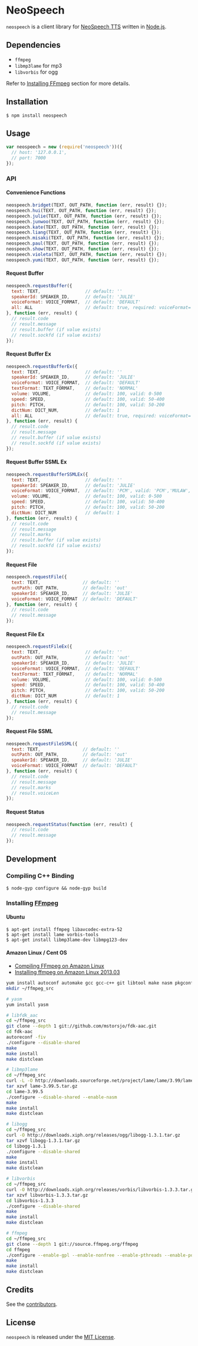 # NeoSpeech

`neospeech` is a client library for [NeoSpeech TTS](http://neospeech.com/) written in [Node.js](http://nodejs.org/).

## Dependencies

- `ffmpeg`
- `libmp3lame` for mp3
- `libvorbis` for ogg

Refer to [Installing FFmpeg](#installing-ffmpeg) section for more details.

## Installation

    $ npm install neospeech

## Usage

```js
var neospeech = new (require('neospeech'))({
  // host: '127.0.0.1',
  // port: 7000
});
```

### API

#### Convenience Functions

```js
neospeech.bridget(TEXT, OUT_PATH, function (err, result) {});
neospeech.hui(TEXT, OUT_PATH, function (err, result) {});
neospeech.julie(TEXT, OUT_PATH, function (err, result) {});
neospeech.junwoo(TEXT, OUT_PATH, function (err, result) {});
neospeech.kate(TEXT, OUT_PATH, function (err, result) {});
neospeech.liang(TEXT, OUT_PATH, function (err, result) {});
neospeech.misaki(TEXT, OUT_PATH, function (err, result) {});
neospeech.paul(TEXT, OUT_PATH, function (err, result) {});
neospeech.show(TEXT, OUT_PATH, function (err, result) {});
neospeech.violeta(TEXT, OUT_PATH, function (err, result) {});
neospeech.yumi(TEXT, OUT_PATH, function (err, result) {});
```

#### Request Buffer

```js
neospeech.requestBuffer({
  text: TEXT,                 // default: ''
  speakerId: SPEAKER_ID,      // default: 'JULIE'
  voiceFormat: VOICE_FORMAT,  // default: 'DEFAULT'
  all: ALL                    // default: true, required: voiceFormat='PCM','MULAW','ALAW'
}, function (err, result) {
  // result.code
  // result.message
  // result.buffer (if value exists)
  // result.sockfd (if value exists)
});
```

#### Request Buffer Ex

```js
neospeech.requestBufferEx({
  text: TEXT,                 // default: ''
  speakerId: SPEAKER_ID,      // default: 'JULIE'
  voiceFormat: VOICE_FORMAT,  // default: 'DEFAULT'
  textFormat: TEXT_FORMAT,    // default: 'NORMAL'
  volume: VOLUME,             // default: 100, valid: 0-500
  speed: SPEED,               // default: 100, valid: 50-400
  pitch: PITCH,               // default: 100, valid: 50-200
  dictNum: DICT_NUM,          // default: 1
  all: ALL                    // default: true, required: voiceFormat='PCM','MULAW','ALAW'
}, function (err, result) {
  // result.code
  // result.message
  // result.buffer (if value exists)
  // result.sockfd (if value exists)
});
```

#### Request Buffer SSML Ex

```js
neospeech.requestBufferSSMLEx({
  text: TEXT,                 // default: ''
  speakerId: SPEAKER_ID,      // default: 'JULIE'
  voiceFormat: VOICE_FORMAT,  // default: 'PCM', valid: 'PCM','MULAW','ALAW'
  volume: VOLUME,             // default: 100, valid: 0-500
  speed: SPEED,               // default: 100, valid: 50-400
  pitch: PITCH,               // default: 100, valid: 50-200
  dictNum: DICT_NUM           // default: 1
}, function (err, result) {
  // result.code
  // result.message
  // result.marks
  // result.buffer (if value exists)
  // result.sockfd (if value exists)
});
```

#### Request File

```js
neospeech.requestFile({
  text: TEXT,                // default: ''
  outPath: OUT_PATH,         // default: 'out'
  speakerId: SPEAKER_ID,     // default: 'JULIE'
  voiceFormat: VOICE_FORMAT  // default: 'DEFAULT'
}, function (err, result) {
  // result.code
  // result.message
});
```

#### Request File Ex

```js
neospeech.requestFileEx({
  text: TEXT,                 // default: ''
  outPath: OUT_PATH,          // default: 'out'
  speakerId: SPEAKER_ID,      // default: 'JULIE'
  voiceFormat: VOICE_FORMAT,  // default: 'DEFAULT'
  textFormat: TEXT_FORMAT,    // default: 'NORMAL'
  volume: VOLUME,             // default: 100, valid: 0-500
  speed: SPEED,               // default: 100, valid: 50-400
  pitch: PITCH,               // default: 100, valid: 50-200
  dictNum: DICT_NUM           // default: 1
}, function (err, result) {
  // result.code
  // result.message
});
```

#### Request File SSML

```js
neospeech.requestFileSSML({
  text: TEXT,                // default: ''
  outPath: OUT_PATH,         // default: 'out'
  speakerId: SPEAKER_ID,     // default: 'JULIE'
  voiceFormat: VOICE_FORMAT  // default: 'DEFAULT'
}, function (err, result) {
  // result.code
  // result.message
  // result.marks
  // result.voiceLen
});
```

#### Request Status

```js
neospeech.requestStatus(function (err, result) {
  // result.code
  // result.message
});
```

## Development

### Compiling C++ Binding

    $ node-gyp configure && node-gyp build

### Installing [FFmpeg](http://www.ffmpeg.org/)

#### Ubuntu

    $ apt-get install ffmpeg libavcodec-extra-52
    $ apt-get install lame vorbis-tools
    $ apt-get install libmp3lame-dev libmpg123-dev

#### Amazon Linux / Cent OS

- [Compiling FFmpeg on Amazon Linux](http://ffmpeg.org/trac/ffmpeg/wiki/CentosCompilationGuide)
- [Installing ffmpeg on Amazon Linux 2013.03](http://www.chipnick.com/blog/2013/04/08/installing-ffmpeg-on-amazon-linux-2013-03/)

```sh
yum install autoconf automake gcc gcc-c++ git libtool make nasm pkgconfig zlib-devel
mkdir ~/ffmpeg_src

# yasm
yum install yasm

# libfdk_aac
cd ~/ffmpeg_src
git clone --depth 1 git://github.com/mstorsjo/fdk-aac.git
cd fdk-aac
autoreconf -fiv
./configure --disable-shared
make
make install
make distclean

# libmp3lame
cd ~/ffmpeg_src
curl -L -O http://downloads.sourceforge.net/project/lame/lame/3.99/lame-3.99.5.tar.gz
tar xzvf lame-3.99.5.tar.gz
cd lame-3.99.5
./configure --disable-shared --enable-nasm
make
make install
make distclean

# libogg
cd ~/ffmpeg_src
curl -O http://downloads.xiph.org/releases/ogg/libogg-1.3.1.tar.gz
tar xzvf libogg-1.3.1.tar.gz
cd libogg-1.3.1
./configure --disable-shared
make
make install
make distclean

# libvorbis
cd ~/ffmpeg_src
curl -O http://downloads.xiph.org/releases/vorbis/libvorbis-1.3.3.tar.gz
tar xzvf libvorbis-1.3.3.tar.gz
cd libvorbis-1.3.3
./configure --disable-shared
make
make install
make distclean

# ffmpeg
cd ~/ffmpeg_src
git clone --depth 1 git://source.ffmpeg.org/ffmpeg
cd ffmpeg
./configure --enable-gpl --enable-nonfree --enable-pthreads --enable-postproc --enable-libfdk_aac --enable-libmp3lame --enable-libvorbis --enable-filters --enable-runtime-cpudetect
make
make install
make distclean
```

## Credits

  See the [contributors](https://github.com/pilwon/node-neospeech/graphs/contributors).

## License

  `neospeech` is released under the [MIT License](http://opensource.org/licenses/MIT).
